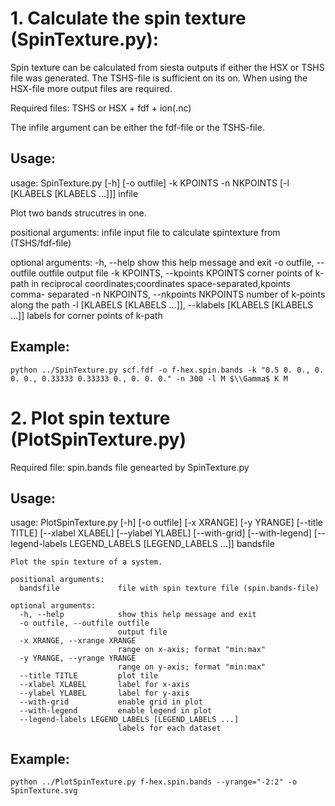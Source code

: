 
# 1. Calculate the spin texture (SpinTexture.py):
Spin texture can be calculated from siesta outputs if either the HSX or
TSHS file was generated. The TSHS-file is sufficient on its on. When using
the HSX-file more output files are required.

Required files:
    TSHS
        or
    HSX + fdf + ion(.nc)

The infile argument can be either the fdf-file or the TSHS-file.

## Usage:
usage: SpinTexture.py [-h] [-o outfile] -k KPOINTS -n NKPOINTS
                      [-l [KLABELS [KLABELS ...]]]
                      infile

Plot two bands strucutres in one.

positional arguments:
  infile                input file to calculate spintexture from (TSHS/fdf-file)

optional arguments:
  -h, --help            show this help message and exit
  -o outfile, --outfile outfile
                        output file
  -k KPOINTS, --kpoints KPOINTS
                        corner points of k-path in reciprocal
                        coordinates;coordinates space-separated,kpoints comma-
                        separated
  -n NKPOINTS, --nkpoints NKPOINTS
                        number of k-points along the path
  -l [KLABELS [KLABELS ...]], --klabels [KLABELS [KLABELS ...]]
                        labels for corner points of k-path

##	Example: 
    python ../SpinTexture.py scf.fdf -o f-hex.spin.bands -k "0.5 0. 0., 0. 0. 0., 0.33333 0.33333 0., 0. 0. 0." -n 300 -l M $\\Gamma$ K M

# 2. Plot spin texture (PlotSpinTexture.py)

Required file:
    spin.bands file genearted by SpinTexture.py

## Usage:
usage: PlotSpinTexture.py [-h] [-o outfile] [-x XRANGE] [-y YRANGE]
                              [--title TITLE] [--xlabel XLABEL] [--ylabel YLABEL]
                              [--with-grid] [--with-legend]
                              [--legend-labels LEGEND_LABELS [LEGEND_LABELS ...]]
                              bandsfile

    Plot the spin texture of a system.

    positional arguments:
      bandsfile             file with spin texture file (spin.bands-file)

    optional arguments:
      -h, --help            show this help message and exit
      -o outfile, --outfile outfile
                            output file
      -x XRANGE, --xrange XRANGE
                            range on x-axis; format "min:max"
      -y YRANGE, --yrange YRANGE
                            range on y-axis; format "min:max"
      --title TITLE         plot tile
      --xlabel XLABEL       label for x-axis
      --ylabel YLABEL       label for y-axis
      --with-grid           enable grid in plot
      --with-legend         enable legend in plot
      --legend-labels LEGEND_LABELS [LEGEND_LABELS ...]
                            labels for each dataset

## Example:
    python ../PlotSpinTexture.py f-hex.spin.bands --yrange="-2:2" -o SpinTexture.svg
